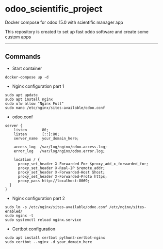 # odoo_scientific_project
Docker compose for odoo 15.0 with scientific manager app

This repository is created to set up fast oddo software and create some custom apps

___

## Commands

- Start container

`docker-compose up -d`

- Nginx configuration part 1
```
sudo apt update
sudo apt install nginx
sudo ufw allow "Nginx Full"
sudo nano /etc/nginx/sites-available/odoo.conf
```

- odoo.conf
```
server {
    listen       80;
    listen       [::]:80;
    server_name  your_domain_here;

    access_log  /var/log/nginx/odoo.access.log;
    error_log   /var/log/nginx/odoo.error.log;

    location / {
      proxy_set_header X-Forwarded-For $proxy_add_x_forwarded_for;
      proxy_set_header X-Real-IP $remote_addr;
      proxy_set_header X-Forwarded-Host $host;
      proxy_set_header X-Forwarded-Proto https;
      proxy_pass http://localhost:8069;
  }
}
```

- Nginx configuration part 2

```
sudo ln -s /etc/nginx/sites-available/odoo.conf /etc/nginx/sites-enabled/
sudo nginx -t
sudo systemctl reload nginx.service

```

- Certbot configuration 

```
sudo apt install certbot python3-certbot-nginx
sudo certbot --nginx -d your_domain_here

```